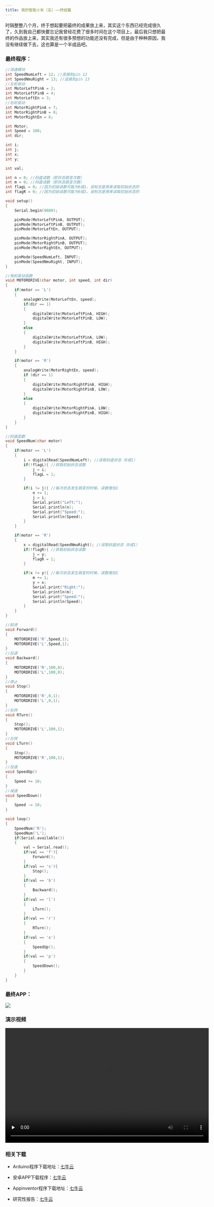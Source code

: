 ```yaml
---
title: 我的智能小车（五）——终结篇
---
```

时隔整整八个月，终于想起要把最终的成果放上来，其实这个东西已经完成很久了，久到我自己都快要忘记我曾经花费了很多时间在这个项目上，最后我只想把最终的作品放上来，其实我还有很多预想的功能还没有完成，但是由于种种原因，我没有继续做下去，这也算是一个半成品吧。

### 最终程序：

```c
//测速模块
int SpeedNumLeft = 12; //连接到pin 12
int SpeedNmuRight = 13; //连接到pin 13
//左轮驱动
int MotorLeftPinA = 2;
int MotorLeftPinB = 4;
int MotorLeftEn = 3;
//右轮驱动
int MotorRightPinA = 7;
int MotorRightPinB = 8;
int MotorRightEn = 6;

int Motor;
int Speed = 100;
int dir;

int i;
int j;
int x;
int y;

int val;

int n = 0; //码盘读数（即状态跳变次数）
int m = 0; //码盘读数（即状态跳变次数）
int flagL = 0; //因为初始读数可能为0或1，该标志是用来读取初始状态的
int flagR = 0; //因为初始读数可能为0或1，该标志是用来读取初始状态的

void setup()
{
    Serial.begin(9600);

    pinMode(MotorLeftPinA, OUTPUT);
    pinMode(MotorLeftPinB, OUTPUT);
    pinMode(MotorLeftEn, OUTPUT);

    pinMode(MotorRightPinA, OUTPUT);
    pinMode(MotorRightPinB, OUTPUT);
    pinMode(MotorRightEn, OUTPUT);

    pinMode(SpeedNumLeft, INPUT);
    pinMode(SpeedNmuRight, INPUT);  
}

//电机驱动函数
void MOTORDRIVE(char motor, int speed, int dir)
{
    if(motor == 'L')    
    {
        analogWrite(MotorLeftEn, speed);
        if(dir == 1)
        {
            digitalWrite(MotorLeftPinA, HIGH);
            digitalWrite(MotorLeftPinB, LOW);
        }
        else
        {
            digitalWrite(MotorLeftPinA, LOW);
            digitalWrite(MotorLeftPinB, HIGH);
        }
    }

    if(motor == 'R')    
    {
        analogWrite(MotorRightEn, speed);
        if (dir == 1)
        {
            digitalWrite(MotorRightPinA, HIGH);
            digitalWrite(MotorRightPinB, LOW);
        }
        else
        {
            digitalWrite(MotorRightPinA, LOW);
            digitalWrite(MotorRightPinB, HIGH);
        }
    }
}

//码盘函数
void SpeedNum(char motor)
{
    if(motor == 'L')
    {
        i = digitalRead(SpeedNumLeft); //读取码盘状态（0或1）
        if(!flagL){ //获取初始状态读数
            j = i;
            flagL = 1;
        }

        if(i != j){ //每次状态发生跳变的时候，读数增加1
            n += 1;
            j = i;
            Serial.print("Left:");
            Serial.println(n);
            Serial.print("Speed:");
            Serial.println(Speed);
        }
    }

    if(motor == 'R')
    {
        x = digitalRead(SpeedNmuRight); //读取码盘状态（0或1）
        if(!flagR){ //获取初始状态读数
            j = y;
            flagR = 1;
        }

        if(x != y){ //每次状态发生跳变的时候，读数增加1
            m += 1;
            y = x;
            Serial.print("Right:");
            Serial.println(m);
            Serial.print("Speed:");
            Serial.println(Speed);
        }
    }
}

//前进
void Forward()
{
    MOTORDRIVE('R',Speed,1);
    MOTORDRIVE('L',Speed,1);
}
//后退
void Backward()
{
    MOTORDRIVE('R',100,0);
    MOTORDRIVE('L',100,0);
}
//停止
void Stop()
{
    MOTORDRIVE('R',0,1);
    MOTORDRIVE('L',0,1);    
}
//右转
void RTurn()
{
    Stop();
    MOTORDRIVE('L',100,1);
}
//左转
void LTurn()
{
    Stop();
    MOTORDRIVE('R',100,1);
}
//加速
void SpeedUp()
{
    Speed += 10;
}
//减速
void SpeedDown()
{
    Speed -= 10;
}

void loop()
{
    SpeedNum('R');
    SpeedNum('L');
    if(Serial.available())
    {
        val = Serial.read();
        if(val == 'f'){
            Forward();
        }
        if(val == 's'){
            Stop();
        }
        if(val == 'b')
        {
            Backward();
        }
        if(val == 'l')
        {
            LTurn();
        }
        if(val == 'r')
        {
            RTurn();
        }
        if(val == 'o')
        {
            SpeedUp();
        }
        if(val == 'p')
        {
            SpeedDown();
        }
    }
}
```

### 最终APP：

![](https://f002.backblazeb2.com/file/as-cdn/blog/APP%E7%95%8C%E9%9D%A2.jpg)

### 演示视频

<video controls width="640" height="360" preload="none">
  <source src="https://f002.backblazeb2.com/file/as-cdn/blog/Arduino%2BAndroid%20%E8%93%9D%E7%89%99%E9%81%A5%E6%8E%A7%E5%B0%8F%E8%BD%A6.mp4" type="video/mp4">
  Your browser does not support the <code>video</code> element.
</video>

### 相关下载

+   Arduino程序下载地址：[七牛云](https://f002.backblazeb2.com/file/as-cdn/blog/ArduinoCar.ino)

+   安卓APP下载程序：[七牛云](https://f002.backblazeb2.com/file/as-cdn/blog/BlueCar.apk)

+   Appinventor程序下载地址：[七牛云](https://f002.backblazeb2.com/file/as-cdn/blog/BlueCar.zip)

+   研究性报告：[七牛云](https://f002.backblazeb2.com/file/as-cdn/blog/%E7%A0%94%E7%A9%B6%E6%80%A7%E6%8A%A5%E5%91%8A.pdf)
